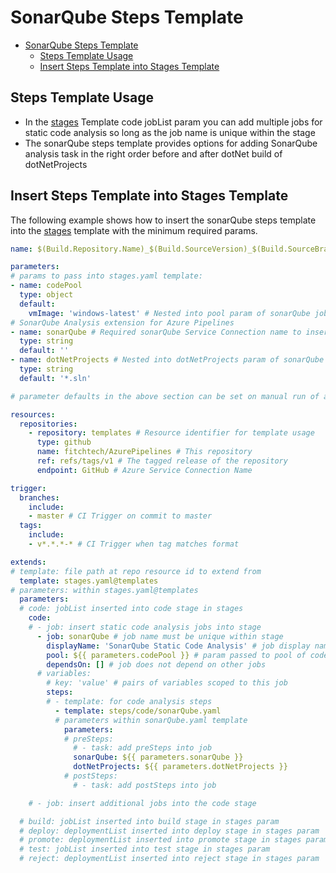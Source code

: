 # SonarQube Steps Template

- [SonarQube Steps Template](#sonarqube-steps-template)
  - [Steps Template Usage](#steps-template-usage)
  - [Insert Steps Template into Stages Template](#insert-steps-template-into-stages-template)

## Steps Template Usage

- In the [stages](../../stages.md) Template code jobList param you can add multiple jobs for static code analysis so long as the job name is unique within the stage
- The sonarQube steps template provides options for adding SonarQube analysis task in the right order before and after dotNet build of dotNetProjects

## Insert Steps Template into Stages Template

The following example shows how to insert the sonarQube steps template into the [stages](../../stages.md) template with the minimum required params.

```yml
name: $(Build.Repository.Name)_$(Build.SourceVersion)_$(Build.SourceBranchName) # name is the format for $(Build.BuildNumber)

parameters:
# params to pass into stages.yaml template:
- name: codePool
  type: object
  default:
    vmImage: 'windows-latest' # Nested into pool param of sonarQube job
# SonarQube Analysis extension for Azure Pipelines
- name: sonarQube # Required sonarQube Service Connection name to insert steps
  type: string
  default: ''
- name: dotNetProjects # Nested into dotNetProjects param of sonarQube steps. Can be Visual Studio solution (*.sln) or dotNet projects (*.csproj) to build for SonarQube analysis
  type: string
  default: '*.sln'

# parameter defaults in the above section can be set on manual run of a pipeline to override

resources:
  repositories:
    - repository: templates # Resource identifier for template usage
      type: github
      name: fitchtech/AzurePipelines # This repository
      ref: refs/tags/v1 # The tagged release of the repository
      endpoint: GitHub # Azure Service Connection Name

trigger:
  branches:
    include:
    - master # CI Trigger on commit to master
  tags:
    include:
    - v*.*.*-* # CI Trigger when tag matches format

extends:
# template: file path at repo resource id to extend from
  template: stages.yaml@templates
# parameters: within stages.yaml@templates
  parameters:
  # code: jobList inserted into code stage in stages
    code:
    # - job: insert static code analysis jobs into stage
      - job: sonarQube # job name must be unique within stage
        displayName: 'SonarQube Static Code Analysis' # job display name
        pool: ${{ parameters.codePool }} # param passed to pool of code jobs
        dependsOn: [] # job does not depend on other jobs
      # variables:
        # key: 'value' # pairs of variables scoped to this job
        steps:
        # - template: for code analysis steps
          - template: steps/code/sonarQube.yaml
          # parameters within sonarQube.yaml template
            parameters:
            # preSteps: 
              # - task: add preSteps into job
              sonarQube: ${{ parameters.sonarQube }}
              dotNetProjects: ${{ parameters.dotNetProjects }}
            # postSteps:
              # - task: add postSteps into job

    # - job: insert additional jobs into the code stage

  # build: jobList inserted into build stage in stages param
  # deploy: deploymentList inserted into deploy stage in stages param
  # promote: deploymentList inserted into promote stage in stages param
  # test: jobList inserted into test stage in stages param
  # reject: deploymentList inserted into reject stage in stages param

```

